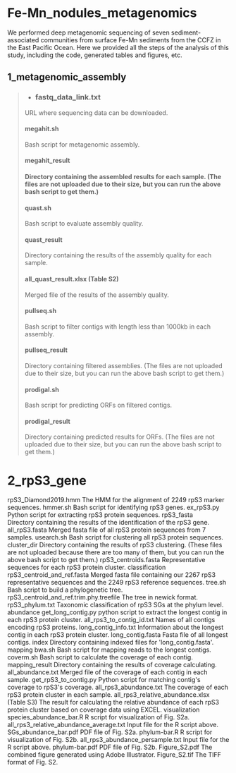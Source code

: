 # Fe-Mn_nodules_metagenomics
We performed deep metagenomic sequencing of seven sediment-associated communities from surface Fe-Mn sediments from the CCFZ in the East Pacific Ocean. Here we provided all the steps of the analysis of this study, including the code, generated tables and figures, etc.

## 1_metagenomic_assembly                                                        
>* ### fastq_data_link.txt    
>URL where sequencing data can be downloaded.  
>#### megahit.sh  
>Bash script for metagenomic assembly.  
>#### megahit_result  
>#### Directory containing the assembled results for each sample. (The files are not uploaded due to their size, but you can run the above bash script to get them.)
>#### quast.sh 
>Bash script to evaluate assembly quality.
>#### quast_result
>Directory containing the results of the assembly quality for each sample.
>#### all_quast_result.xlsx (Table S2)
>Merged file of the results of the assembly quality.
>#### pullseq.sh
>Bash script to filter contigs with length less than 1000kb in each assembly.
>#### pullseq_result
>Directory containing filtered assemblies. (The files are not uploaded due to their size, but you can run the above bash script to get them.)
>#### prodigal.sh
>Bash script for predicting ORFs on filtered contigs.
>#### prodigal_result
>Directory containing predicted results for ORFs. (The files are not uploaded due to their size, but you can run the above bash script to get them.)

# 2_rpS3_gene
rpS3_Diamond2019.hmm
The HMM for the alignment of 2249 rpS3 marker sequences.
hmmer.sh
Bash script for identifying rpS3 genes.
ex_rpS3.py
Python script for extracting rpS3 protein sequences.
rpS3_fasta                                   
Directory containing the results of the identification of the rpS3 gene.
all_rpS3.fasta
Merged fasta file of all rpS3 protein sequences from 7 samples.
usearch.sh
Bash script for clustering all rpS3 protein sequences.
cluster_dir 
Directory containing the results of rpS3 clustering. (These files are not uploaded because there are too many of them, but you can run the above bash script to get them.)
rpS3_centroids.fasta
Representative sequences for each rpS3 protein cluster.
classification
rpS3_centroid_and_ref.fasta
Merged fasta file containing our 2267 rpS3 representative sequences and the 2249 rpS3 reference sequences.
tree.sh
Bash script to build a phylogenetic tree.
rpS3_centroid_and_ref.trim.phy.treefile
The tree in newick format.
rpS3_phylum.txt
Taxonomic classification of rpS3 SGs at the phylum level.
abundance
get_long_contig.py
python script to extract the longest contig in each rpS3 protein cluster.
all_rps3_to_contig_id.txt
Names of all contigs encoding rpS3 proteins.
long_contig_info.txt
Information about the longest contig in each rpS3 protein cluster.
long_contig.fasta
Fasta file of all longest contigs.
index
Directory containing indexed files for 'long_contig.fasta'.
mapping
bwa.sh
Bash script for mapping reads to the longest contigs.
coverm.sh
Bash script to calculate the coverage of each contig.
mapping_result
Directory containing the results of coverage calculating.
all_abundance.txt
Merged file of the coverage of each contig in each sample.
get_rpS3_to_contig.py
Python script for matching contig's coverage to rpS3's coverage.
all_rps3_abundance.txt
The coverage of each rpS3 protein cluster in each sample.
all_rps3_relative_abundance.xlsx (Table S3)
The result for calculating the relative abundance of each rpS3 protein cluster based on coverage data using EXCEL.
visualization
species_abundance_bar.R
R script for visualization of Fig. S2a.
all_rps3_relative_abundance_average.txt
Input file for the R script above.
SGs_abundance_bar.pdf
PDF file of Fig. S2a.
phylum-bar.R
R script for visualization of Fig. S2b.
all_rps3_abundance_persample.txt
Input file for the R script above.
phylum-bar.pdf
PDF file of Fig. S2b.
Figure_S2.pdf
The combined figure generated using Adobe Illustrator.
Figure_S2.tif
The TIFF format of Fig. S2.
